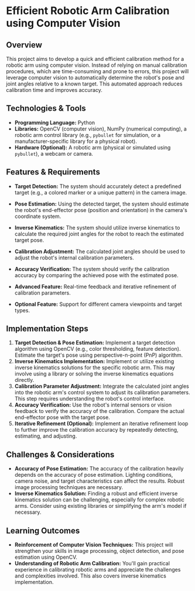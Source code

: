 # Efficient Robotic Arm Calibration using Computer Vision

## Overview

This project aims to develop a quick and efficient calibration method for a robotic arm using computer vision.  Instead of relying on manual calibration procedures, which are time-consuming and prone to errors, this project will leverage computer vision to automatically determine the robot's pose and joint angles relative to a known target. This automated approach reduces calibration time and improves accuracy.

## Technologies & Tools

* **Programming Language:** Python
* **Libraries:** OpenCV (computer vision), NumPy (numerical computing), a robotic arm control library (e.g., `pybullet` for simulation, or a manufacturer-specific library for a physical robot).
* **Hardware (Optional):** A robotic arm (physical or simulated using `pybullet`), a webcam or camera.


## Features & Requirements

- **Target Detection:** The system should accurately detect a predefined target (e.g., a colored marker or a unique pattern) in the camera image.
- **Pose Estimation:** Using the detected target, the system should estimate the robot's end-effector pose (position and orientation) in the camera's coordinate system.
- **Inverse Kinematics:** The system should utilize inverse kinematics to calculate the required joint angles for the robot to reach the estimated target pose.
- **Calibration Adjustment:** The calculated joint angles should be used to adjust the robot's internal calibration parameters.
- **Accuracy Verification:** The system should verify the calibration accuracy by comparing the achieved pose with the estimated pose.

- **Advanced Feature:** Real-time feedback and iterative refinement of calibration parameters.
- **Optional Feature:**  Support for different camera viewpoints and target types.

## Implementation Steps

1. **Target Detection & Pose Estimation:** Implement a target detection algorithm using OpenCV (e.g., color thresholding, feature detection).  Estimate the target's pose using perspective-n-point (PnP) algorithm.
2. **Inverse Kinematics Implementation:**  Implement or utilize existing inverse kinematics solutions for the specific robotic arm.  This may involve using a library or solving the inverse kinematics equations directly.
3. **Calibration Parameter Adjustment:**  Integrate the calculated joint angles into the robotic arm's control system to adjust its calibration parameters.  This step requires understanding the robot's control interface.
4. **Accuracy Verification:** Use the robot's internal sensors or vision feedback to verify the accuracy of the calibration.  Compare the actual end-effector pose with the target pose.
5. **Iterative Refinement (Optional):** Implement an iterative refinement loop to further improve the calibration accuracy by repeatedly detecting, estimating, and adjusting.


## Challenges & Considerations

- **Accuracy of Pose Estimation:** The accuracy of the calibration heavily depends on the accuracy of pose estimation.  Lighting conditions, camera noise, and target characteristics can affect the results.  Robust image processing techniques are necessary.
- **Inverse Kinematics Solution:** Finding a robust and efficient inverse kinematics solution can be challenging, especially for complex robotic arms.  Consider using existing libraries or simplifying the arm's model if necessary.


## Learning Outcomes

- **Reinforcement of Computer Vision Techniques:** This project will strengthen your skills in image processing, object detection, and pose estimation using OpenCV.
- **Understanding of Robotic Arm Calibration:** You'll gain practical experience in calibrating robotic arms and appreciate the challenges and complexities involved.  This also covers inverse kinematics implementation.

